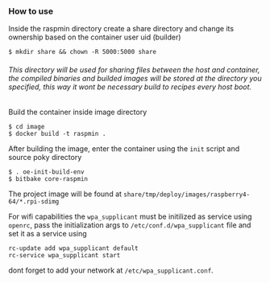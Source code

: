 ### How to use
Inside the raspmin directory create a share directory and change its ownership based on the container user uid (builder)
```
$ mkdir share && chown -R 5000:5000 share
```
###### This directory will be used for sharing files between the host and container, the compiled binaries and builded images will be stored at the directory you specified, this way it wont be necessary build to recipes every host boot.
Build the container inside image directory
```
$ cd image
$ docker build -t raspmin .
```
After building the image, enter the container using the `init` script and source poky directory
```
$ . oe-init-build-env
$ bitbake core-raspmin
```
The project image will be found at `share/tmp/deploy/images/raspberry4-64/*.rpi-sdimg` 

For wifi capabilities the `wpa_supplicant` must be initilized as service using `openrc`, pass the initialization args to `/etc/conf.d/wpa_supplicant` file and set it as a service using
```
rc-update add wpa_supplicant default
rc-service wpa_supplicant start
```
dont forget to add your network at `/etc/wpa_supplicant.conf`.
